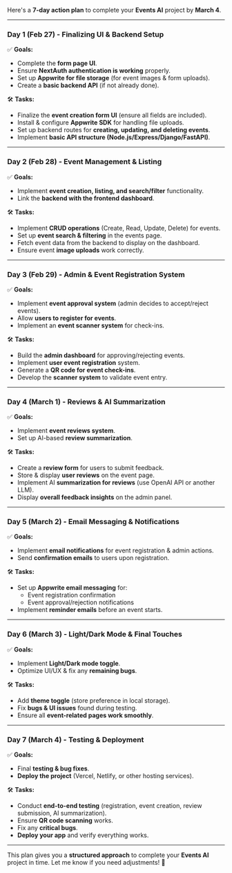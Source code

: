Here's a **7-day action plan** to complete your **Events AI** project by **March 4**.

---

### **Day 1 (Feb 27) - Finalizing UI & Backend Setup**

✅ **Goals:**

- Complete the **form page UI**.
- Ensure **NextAuth authentication is working** properly.
- Set up **Appwrite for file storage** (for event images & form uploads).
- Create a **basic backend API** (if not already done).

🛠 **Tasks:**

- Finalize the **event creation form UI** (ensure all fields are included).
- Install & configure **Appwrite SDK** for handling file uploads.
- Set up backend routes for **creating, updating, and deleting events**.
- Implement **basic API structure (Node.js/Express/Django/FastAPI)**.

---

### **Day 2 (Feb 28) - Event Management & Listing**

✅ **Goals:**

- Implement **event creation, listing, and search/filter** functionality.
- Link the **backend with the frontend dashboard**.

🛠 **Tasks:**

- Implement **CRUD operations** (Create, Read, Update, Delete) for events.
- Set up **event search & filtering** in the events page.
- Fetch event data from the backend to display on the dashboard.
- Ensure event **image uploads** work correctly.

---

### **Day 3 (Feb 29) - Admin & Event Registration System**

✅ **Goals:**

- Implement **event approval system** (admin decides to accept/reject events).
- Allow **users to register for events**.
- Implement an **event scanner system** for check-ins.

🛠 **Tasks:**

- Build the **admin dashboard** for approving/rejecting events.
- Implement **user event registration** system.
- Generate a **QR code for event check-ins**.
- Develop the **scanner system** to validate event entry.

---

### **Day 4 (March 1) - Reviews & AI Summarization**

✅ **Goals:**

- Implement **event reviews system**.
- Set up AI-based **review summarization**.

🛠 **Tasks:**

- Create a **review form** for users to submit feedback.
- Store & display **user reviews** on the event page.
- Implement AI **summarization for reviews** (use OpenAI API or another LLM).
- Display **overall feedback insights** on the admin panel.

---

### **Day 5 (March 2) - Email Messaging & Notifications**

✅ **Goals:**

- Implement **email notifications** for event registration & admin actions.
- Send **confirmation emails** to users upon registration.

🛠 **Tasks:**

- Set up **Appwrite email messaging** for:
  - Event registration confirmation
  - Event approval/rejection notifications
- Implement **reminder emails** before an event starts.

---

### **Day 6 (March 3) - Light/Dark Mode & Final Touches**

✅ **Goals:**

- Implement **Light/Dark mode toggle**.
- Optimize UI/UX & fix any **remaining bugs**.

🛠 **Tasks:**

- Add **theme toggle** (store preference in local storage).
- Fix **bugs & UI issues** found during testing.
- Ensure all **event-related pages work smoothly**.

---

### **Day 7 (March 4) - Testing & Deployment**

✅ **Goals:**

- Final **testing & bug fixes**.
- **Deploy the project** (Vercel, Netlify, or other hosting services).

🛠 **Tasks:**

- Conduct **end-to-end testing** (registration, event creation, review submission, AI summarization).
- Ensure **QR code scanning** works.
- Fix any **critical bugs**.
- **Deploy your app** and verify everything works.

---

This plan gives you a **structured approach** to complete your **Events AI** project in time. Let me know if you need adjustments! 🚀
